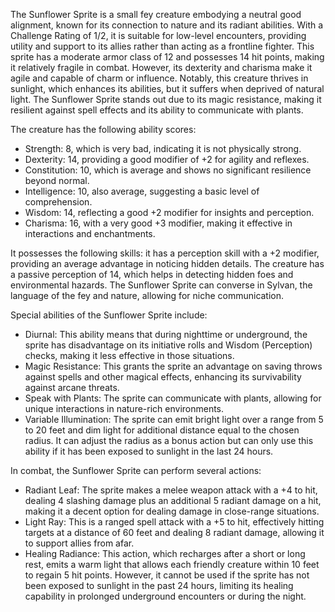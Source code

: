 The Sunflower Sprite is a small fey creature embodying a neutral good alignment, known for its connection to nature and its radiant abilities. With a Challenge Rating of 1/2, it is suitable for low-level encounters, providing utility and support to its allies rather than acting as a frontline fighter. This sprite has a moderate armor class of 12 and possesses 14 hit points, making it relatively fragile in combat. However, its dexterity and charisma make it agile and capable of charm or influence. Notably, this creature thrives in sunlight, which enhances its abilities, but it suffers when deprived of natural light. The Sunflower Sprite stands out due to its magic resistance, making it resilient against spell effects and its ability to communicate with plants.

The creature has the following ability scores: 
- Strength: 8, which is very bad, indicating it is not physically strong.
- Dexterity: 14, providing a good modifier of +2 for agility and reflexes.
- Constitution: 10, which is average and shows no significant resilience beyond normal.
- Intelligence: 10, also average, suggesting a basic level of comprehension.
- Wisdom: 14, reflecting a good +2 modifier for insights and perception.
- Charisma: 16, with a very good +3 modifier, making it effective in interactions and enchantments.

It possesses the following skills: it has a perception skill with a +2 modifier, providing an average advantage in noticing hidden details. The creature has a passive perception of 14, which helps in detecting hidden foes and environmental hazards. The Sunflower Sprite can converse in Sylvan, the language of the fey and nature, allowing for niche communication.

Special abilities of the Sunflower Sprite include:
- Diurnal: This ability means that during nighttime or underground, the sprite has disadvantage on its initiative rolls and Wisdom (Perception) checks, making it less effective in those situations.
- Magic Resistance: This grants the sprite an advantage on saving throws against spells and other magical effects, enhancing its survivability against arcane threats.
- Speak with Plants: The sprite can communicate with plants, allowing for unique interactions in nature-rich environments.
- Variable Illumination: The sprite can emit bright light over a range from 5 to 20 feet and dim light for additional distance equal to the chosen radius. It can adjust the radius as a bonus action but can only use this ability if it has been exposed to sunlight in the last 24 hours.

In combat, the Sunflower Sprite can perform several actions:
- Radiant Leaf: The sprite makes a melee weapon attack with a +4 to hit, dealing 4 slashing damage plus an additional 5 radiant damage on a hit, making it a decent option for dealing damage in close-range situations.
- Light Ray: This is a ranged spell attack with a +5 to hit, effectively hitting targets at a distance of 60 feet and dealing 8 radiant damage, allowing it to support allies from afar.
- Healing Radiance: This action, which recharges after a short or long rest, emits a warm light that allows each friendly creature within 10 feet to regain 5 hit points. However, it cannot be used if the sprite has not been exposed to sunlight in the past 24 hours, limiting its healing capability in prolonged underground encounters or during the night.
